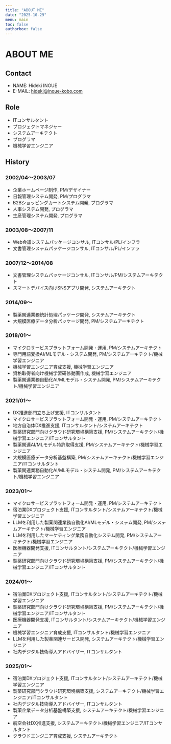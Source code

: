 ```yaml
---
title: "ABOUT ME"
date: "2025-10-29"
menu: main
toc: false
authorbox: false
---
```


# ABOUT ME

## Contact

* NAME: Hideki INOUE
* E-MAIL: hideki@inoue-kobo.com

## Role

* ITコンサルタント
* プロジェクトマネジャー
* システムアーキテクト
* プログラマ
* 機械学習エンジニア

## History

### 2002/04〜2003/07

* 企業ホームページ制作, PM/デザイナー
* 日報管理システム開発, PM/プログラマ
* B2Bショッピングカートシステム開発, プログラマ
* 人事システム開発, プログラマ
* 生産管理システム開発, プログラマ

### 2003/08〜2007/11

* Web会議システムパッケージコンサル, ITコンサル/PL/インフラ
* 文書管理システムパッケージコンサル, ITコンサル/PL/インフラ

### 2007/12〜2014/08

* 文書管理システムパッケージコンサル, ITコンサル/PM/システムアーキテクト
* スマートデバイス向けSNSアプリ開発, システムアーキテクト

### 2014/09〜

* 製薬関連業務統計処理パッケージ開発, システムアーキテクト
* 大規模医療データ分析パッケージ開発, PM/システムアーキテクト

### 2018/01〜

* マイクロサービスプラットフォーム開発・運用, PM/システムアーキテクト
* 専門用語変換AI/MLモデル・システム開発, PM/システムアーキテクト/機械学習エンジニア
* 機械学習エンジニア育成支援, 機械学習エンジニア
* 資格取得者向け機械学習研修動画作成, 機械学習エンジニア
* 製薬関連業務自動化AI/MLモデル・システム開発, PM/システムアーキテクト/機械学習エンジニア

### 2021/01〜

* DX推進部門立ち上げ支援, ITコンサルタント
* マイクロサービスプラットフォーム開発・運用, PM/システムアーキテクト
* 地方自治体DX推進支援, ITコンサルタント/システムアーキテクト
* 製薬研究部門向けクラウド研究環境構築支援, PM/システムアーキテクト/機械学習エンジニア/ITコンサルタント
* 製薬関連AI/MLモデル特許取得支援, PM/システムアーキテクト/機械学習エンジニア
* 大規模医療データ分析基盤構築, PM/システムアーキテクト/機械学習エンジニア/ITコンサルタント
* 製薬関連業務自動化AI/MLモデル・システム開発, PM/システムアーキテクト/機械学習エンジニア

### 2023/01〜

* マイクロサービスプラットフォーム開発・運用, PM/システムアーキテクト
* 宿泊業DXプロジェクト支援, ITコンサルタント/システムアーキテクト/機械学習エンジニア
* LLMを利用した製薬関連業務自動化AI/MLモデル・システム開発, PM/システムアーキテクト/機械学習エンジニア
* LLMを利用したマーケティング業務自動化システム開発, PM/システムアーキテクト/機械学習エンジニア
* 医療機器開発支援, ITコンサルタント/システムアーキテクト/機械学習エンジニア
* 製薬研究部門向けクラウド研究環境構築支援, PM/システムアーキテクト/機械学習エンジニア/ITコンサルタント

### 2024/01〜

* 宿泊業DXプロジェクト支援, ITコンサルタント/システムアーキテクト/機械学習エンジニア
* 製薬研究部門向けクラウド研究環境構築支援, PM/システムアーキテクト/機械学習エンジニア/ITコンサルタント
* 医療機器開発支援, ITコンサルタント/システムアーキテクト/機械学習エンジニア
* 機械学習エンジニア育成支援, ITコンサルタント/機械学習エンジニア
* LLMを利用した製薬関連サービス開発, システムアーキテクト/機械学習エンジニア
* 社内デジタル技術導入アドバイザー, ITコンサルタント

### 2025/01〜

* 宿泊業DXプロジェクト支援, ITコンサルタント/システムアーキテクト/機械学習エンジニア
* 製薬研究部門クラウド研究環境構築支援, システムアーキテクト/機械学習エンジニア/ITコンサルタント
* 社内デジタル技術導入アドバイザー, ITコンサルタント
* 製薬企業データ分析基盤構築支援, システムアーキテクト/機械学習エンジニア
* 航空会社DX推進支援, システムアーキテクト/機械学習エンジニア/ITコンサルタント
* クラウドエンジニア育成支援, システムアーキテクト